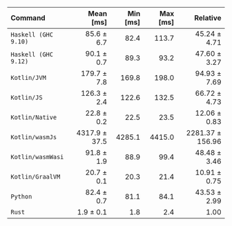 | Command | Mean [ms] | Min [ms] | Max [ms] | Relative |
|:---|---:|---:|---:|---:|
| `Haskell (GHC 9.10)` | 85.6 ± 6.7 | 82.4 | 113.7 | 45.24 ± 4.71 |
| `Haskell (GHC 9.12)` | 90.1 ± 0.7 | 89.3 | 93.2 | 47.60 ± 3.27 |
| `Kotlin/JVM` | 179.7 ± 7.8 | 169.8 | 198.0 | 94.93 ± 7.69 |
| `Kotlin/JS` | 126.3 ± 2.4 | 122.6 | 132.5 | 66.72 ± 4.73 |
| `Kotlin/Native` | 22.8 ± 0.2 | 22.5 | 23.5 | 12.06 ± 0.83 |
| `Kotlin/wasmJs` | 4317.9 ± 37.5 | 4285.1 | 4415.0 | 2281.37 ± 156.96 |
| `Kotlin/wasmWasi` | 91.8 ± 1.9 | 88.9 | 99.4 | 48.48 ± 3.46 |
| `Kotlin/GraalVM` | 20.7 ± 0.1 | 20.3 | 21.4 | 10.91 ± 0.75 |
| `Python` | 82.4 ± 0.7 | 81.1 | 84.1 | 43.53 ± 2.99 |
| `Rust` | 1.9 ± 0.1 | 1.8 | 2.4 | 1.00 |
